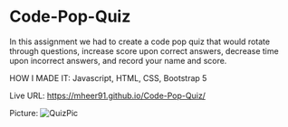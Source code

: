 # Code-Pop-Quiz

In this assignment we had to create a code pop quiz that would rotate through questions, increase score upon correct answers, decrease time upon incorrect answers, and record your name and score. 

HOW I MADE IT: Javascript, HTML, CSS, Bootstrap 5

Live URL: https://mheer91.github.io/Code-Pop-Quiz/

Picture: ![QuizPic](https://user-images.githubusercontent.com/80427770/124010069-f8ae4800-d9a3-11eb-9350-95beebc00c23.jpg)
